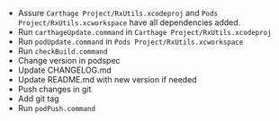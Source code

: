 - Assure `Carthage Project/RxUtils.xcodeproj` and `Pods Project/RxUtils.xcworkspace` have all dependencies added.
- Run `carthageUpdate.command` in `Carthage Project/RxUtils.xcodeproj`
- Run `podUpdate.command` in `Pods Project/RxUtils.xcworkspace`
- Run `checkBuild.command`
- Change version in podspec
- Update CHANGELOG.md
- Update README.md with new version if needed
- Push changes in git
- Add git tag
- Run `podPush.command`
